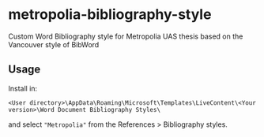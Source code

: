 # metropolia-bibliography-style
Custom Word Bibliography style for Metropolia UAS thesis based on the Vancouver style of BibWord

## Usage

Install in:

```
<User directory>\AppData\Roaming\Microsoft\Templates\LiveContent\<Your version>\Word Document Bibliography Styles\
```

and select `"Metropolia"` from the References > Bibliography styles.
